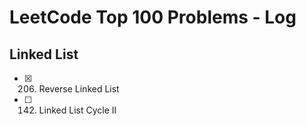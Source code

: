 # LeetCode Top 100 Problems - Log

## Linked List
 - [x] 206. Reverse Linked List
 - [ ] 142. Linked List Cycle II 
   
